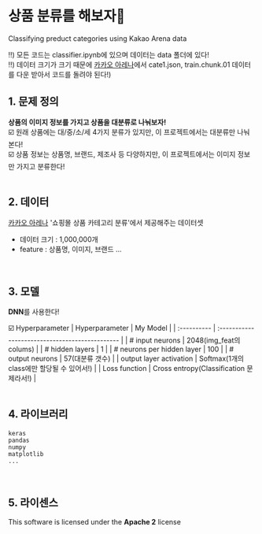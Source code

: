 # 상품 분류를 해보자🛒

Classifying preduct categories using Kakao Arena data  

‼️) 모든 코드는 classifier.ipynb에 있으며 데이터는 data 폴더에 있다!  
‼️) 데이터 크기가 크기 때문에 [카카오 아레나](https://arena.kakao.com/c/5/data)에서 cate1.json, train.chunk.01 데이터를 다운 받아서 코드를 돌려야 된다!)

## 1. 문제 정의
**상품의 이미지 정보를 가지고 상품을 대분류로 나눠보자!**   
☑️ 원래 상품에는 대/중/소/세 4가지 분류가 있지만, 이 프로젝트에서는 대분류만 나눠본다!  
☑️ 상품 정보는 상품명, 브랜드,  제조사 등 다양하지만, 이 프로젝트에서는 이미지 정보만 가지고 분류한다!  
<br>

## 2. 데이터
[카카오 아레나](https://arena.kakao.com/c/5) '쇼핑몰 상품 카테고리 분류'에서 제공해주는 데이터셋

- 데이터 크기 : 1,000,000개
- feature :  상품명, 이미지, 브랜드 ...  
<br>

## 3. 모델
**DNN**를 사용한다!  

☑️ Hyperparameter
| Hyperparameter | My Model | 
| :---------- | :---------------------------------------------- |
| # input neurons | 2048(img_feat의 colums) | 
| # hidden layers | 1 |
| # neurons per hidden layer | 100 |
| # output neurons | 57(대분류 갯수) |
| output layer activation | Softmax(1개의 class에만 할당될 수 있어서!) |
| Loss function | Cross entropy(Classification 문제라서!) |  
<br>
## 4. 라이브러리
#### 
    keras  
    pandas  
    numpy  
    matplotlib  
    ...
<br>

## 5. 라이센스
This software is licensed under the **Apache 2** license